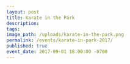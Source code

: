 ```yaml
---
layout: post
title: Karate in the Park
description:
tags: 
image_path: /uploads/karate-in-the-park.png
permalink: /events/karate-in-park-2017/
published: true
event_date: 2017-09-01 18:00:00 -0700
---
```

